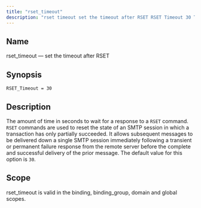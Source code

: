 ```yaml
---
title: "rset_timeout"
description: "rset timeout set the timeout after RSET RSET Timeout 30 The amount of time in seconds to wait for a response to a RSET command RSET commands are used to reset the state of an SMTP session in which a transaction has only partially succeeded It allows subsequent messages to..."
---
```


<a name="conf.ref.rset_timeout"></a> 
## Name

rset_timeout — set the timeout after RSET

## Synopsis

`RSET_Timeout = 30`

<a name="idp11544832"></a> 
## Description

The amount of time in seconds to wait for a response to a `RSET` command. `RSET` commands are used to reset the state of an SMTP session in which a transaction has only partially succeeded. It allows subsequent messages to be delivered down a single SMTP session immediately following a transient or permanent failure response from the remote server before the complete and successful delivery of the prior message. The default value for this option is `30`.

<a name="idp11548192"></a> 
## Scope

rset_timeout is valid in the binding, binding_group, domain and global scopes.